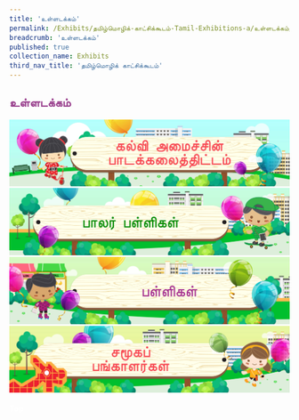 ```yaml
---
title: 'உள்ளடக்கம்'
permalink: /Exhibits/தமிழ்மொழிக்-காட்சிக்கூடம்-Tamil-Exhibitions-a/உள்ளடக்கம்/
breadcrumb: 'உள்ளடக்கம்'
published: true
collection_name: Exhibits
third_nav_title: 'தமிழ்மொழிக் காட்சிக்கூடம்'
---
```


<!-- Global site tag (gtag.js) - Google Ads: 726049306 -->
<script async src="https://www.googletagmanager.com/gtag/js?id=AW-726049306"></script>
<script>
  window.dataLayer = window.dataLayer || [];
  function gtag(){dataLayer.push(arguments);}
  gtag('js', new Date());
  gtag('config', 'AW-726049306');
</script>
<h2 style="color:#9b4490;">உள்ளடக்கம்</h2>
<a href="/Exhibits/தமிழ்மொழிக்-காட்சிக்கூடம்-tamil-exhibitions-b/moe-curriculum/"><img src="/images/MTLS_Overview_Banners_V5_TL-MOE.jpg"></a>
<br/>
  <a href="/Exhibits/தமிழ்மொழிக்-காட்சிக்கூடம்-tamil-exhibitions-c/preschool/"><img src="/images/MTLS_Overview_Banners_V5_TL-Preschool.jpg"></a>
  <br/>
  <a href="/Exhibits/தமிழ்மொழிக்-காட்சிக்கூடம்-tamil-exhibitions-d/schools/"><img src="/images/MTLS_Overview_Banners_V5_TL-Schools.jpg"></a>
  <br/>
  <a href="/Exhibits/தமிழ்மொழிக்-காட்சிக்கூடம்-e/Community-Partners2/"><img src="/images/MTLS_Overview_Banners_V5_TL-Community.jpg"></a><br/><br/>
  
<div class="btntop"><a href="#top" style="text-decoration:none;"><span style="color:white"><b>Top</b></span></a></div>
